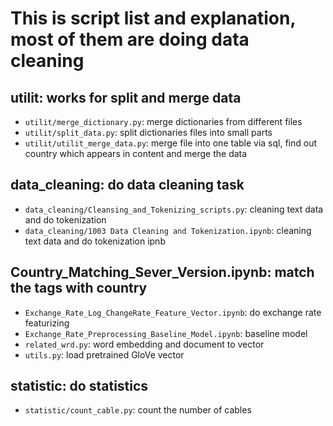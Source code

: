 # This is script list and explanation, most of them are doing data cleaning

## utilit: works for split and merge data
- `utilit/merge_dictionary.py`:  merge dictionaries from different files
- `utilit/split_data.py`: split dictionaries files into small parts
- `utilit/utilit_merge_data.py`: merge file into one table via sql, find out country which appears in content and merge the data 


## data_cleaning: do data cleaning task
- `data_cleaning/Cleansing_and_Tokenizing_scripts.py`: cleaning text data and do tokenization
- `data_cleaning/1003 Data Cleaning and Tokenization.ipynb`: cleaning text data and do tokenization ipnb

## Country_Matching_Sever_Version.ipynb: match the tags with country
- `Exchange_Rate_Log_ChangeRate_Feature_Vector.ipynb`: do exchange rate featurizing
- `Exchange_Rate_Preprocessing_Baseline_Model.ipynb`: baseline model
- `related_wrd.py`: word embedding and document to vector
- `utils.py`: load pretrained GloVe vector


## statistic: do statistics
- `statistic/count_cable.py`: count the number of cables

